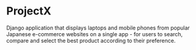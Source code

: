 # ProjectX
Django application that displays laptops and mobile phones from popular Japanese e-commerce websites on a single app - for users to search, compare and select the best product according to their preference.
